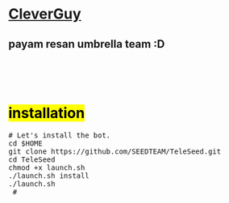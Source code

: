 <a href="telegram.me/CleverGUy"><h1>CleverGuy</h1></a>
<h2>payam resan umbrella team :D</h2><br><br><br>
<h1><mark>installation</mark></h1>
<pre>
<span class="pl-c"># Let's install the bot.</span>
<span class="pl-c1">cd</span> <span class="pl-smi">$HOME</span>
git clone https://github.com/SEEDTEAM/TeleSeed.git
<span class="pl-c1">cd</span> TeleSeed
chmod +x launch.sh
./launch.sh install
./launch.sh<br> <span class="pl-c">#</span></pre>
